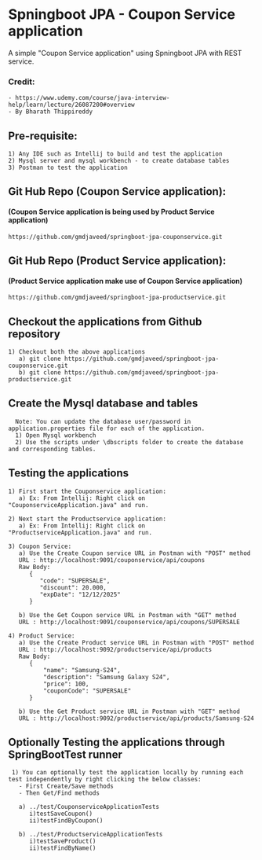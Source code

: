 # Spningboot JPA - Coupon Service application

A simple "Coupon Service application" using Spningboot JPA with REST service.

### Credit:
```
- https://www.udemy.com/course/java-interview-help/learn/lecture/26087200#overview
- By Bharath Thippireddy
```

## Pre-requisite:
```
1) Any IDE such as Intellij to build and test the application
2) Mysql server and mysql workbench - to create database tables
3) Postman to test the application
```


## Git Hub Repo (Coupon Service application): 
#### (Coupon Service application is being used by Product Service application)
``` 
https://github.com/gmdjaveed/springboot-jpa-couponservice.git
```

## Git Hub Repo (Product Service application):
#### (Product Service application make use of Coupon Service application)
``` 
https://github.com/gmdjaveed/springboot-jpa-productservice.git
```

## Checkout the applications from Github repository
```
1) Checkout both the above applications
   a) git clone https://github.com/gmdjaveed/springboot-jpa-couponservice.git
   b) git clone https://github.com/gmdjaveed/springboot-jpa-productservice.git
```

## Create the Mysql database and tables
```
  Note: You can update the database user/password in application.properties file for each of the application.
  1) Open Mysql workbench
  2) Use the scripts under \dbscripts folder to create the database and corresponding tables.
```

## Testing the applications
```
1) First start the Couponservice application:
   a) Ex: From Intellij: Right click on "CouponserviceApplication.java" and run.

2) Next start the Productservice application:
   a) Ex: From Intellij: Right click on "ProductserviceApplication.java" and run.

3) Coupon Service:
   a) Use the Create Coupon service URL in Postman with "POST" method
   URL : http://localhost:9091/couponservice/api/coupons
   Raw Body:
      {
         "code": "SUPERSALE",
         "discount": 20.000,
         "expDate": "12/12/2025"
      }    
       
   b) Use the Get Coupon service URL in Postman with "GET" method
   URL : http://localhost:9091/couponservice/api/coupons/SUPERSALE
   
4) Product Service:
   a) Use the Create Product service URL in Postman with "POST" method
   URL : http://localhost:9092/productservice/api/products
   Raw Body:
      {
          "name": "Samsung-S24",
          "description": "Samsung Galaxy S24",
          "price": 100,
          "couponCode": "SUPERSALE"
      } 
       
   b) Use the Get Product service URL in Postman with "GET" method
   URL : http://localhost:9092/productservice/api/products/Samsung-S24                 
```

## Optionally Testing the applications through SpringBootTest runner
```
 1) You can optionally test the application locally by running each test independently by right clicking the below classes:
   - First Create/Save methods
   - Then Get/Find methods
  
   a) ../test/CouponserviceApplicationTests
      i)testSaveCoupon()
      ii)testFindByCoupon()
      
   b) ../test/ProductserviceApplicationTests
      i)testSaveProduct()
      ii)testFindByName()           
```